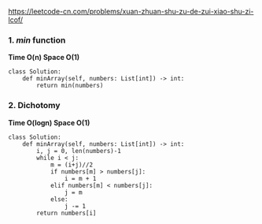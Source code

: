 https://leetcode-cn.com/problems/xuan-zhuan-shu-zu-de-zui-xiao-shu-zi-lcof/

### 1. *min* function
**Time O(n) Space O(1)**
```
class Solution:
    def minArray(self, numbers: List[int]) -> int:
        return min(numbers)    
```

### 2. Dichotomy
**Time O(logn) Space O(1)**
```
class Solution:
    def minArray(self, numbers: List[int]) -> int:
        i, j = 0, len(numbers)-1
        while i < j:
            m = (i+j)//2
            if numbers[m] > numbers[j]:
                i = m + 1
            elif numbers[m] < numbers[j]:
                j = m 
            else:
                j -= 1
        return numbers[i]
```        
